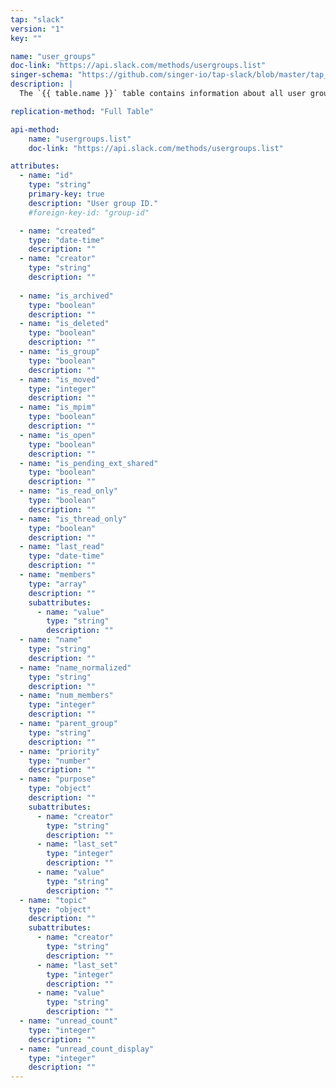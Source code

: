 ```yaml
---
tap: "slack"
version: "1"
key: ""

name: "user_groups"
doc-link: "https://api.slack.com/methods/usergroups.list"
singer-schema: "https://github.com/singer-io/tap-slack/blob/master/tap_slack/schemas/user_groups.json"
description: |
  The `{{ table.name }}` table contains information about all user groups from your {{ integration.display_name }} team.

replication-method: "Full Table"

api-method:
    name: "usergroups.list"
    doc-link: "https://api.slack.com/methods/usergroups.list"

attributes:
  - name: "id"
    type: "string"
    primary-key: true
    description: "User group ID."
    #foreign-key-id: "group-id"

  - name: "created"
    type: "date-time"
    description: ""
  - name: "creator"
    type: "string"
    description: ""
  
  - name: "is_archived"
    type: "boolean"
    description: ""
  - name: "is_deleted"
    type: "boolean"
    description: ""
  - name: "is_group"
    type: "boolean"
    description: ""
  - name: "is_moved"
    type: "integer"
    description: ""
  - name: "is_mpim"
    type: "boolean"
    description: ""
  - name: "is_open"
    type: "boolean"
    description: ""
  - name: "is_pending_ext_shared"
    type: "boolean"
    description: ""
  - name: "is_read_only"
    type: "boolean"
    description: ""
  - name: "is_thread_only"
    type: "boolean"
    description: ""
  - name: "last_read"
    type: "date-time"
    description: ""
  - name: "members"
    type: "array"
    description: ""
    subattributes:
      - name: "value"
        type: "string"
        description: ""
  - name: "name"
    type: "string"
    description: ""
  - name: "name_normalized"
    type: "string"
    description: ""
  - name: "num_members"
    type: "integer"
    description: ""
  - name: "parent_group"
    type: "string"
    description: ""
  - name: "priority"
    type: "number"
    description: ""
  - name: "purpose"
    type: "object"
    description: ""
    subattributes:
      - name: "creator"
        type: "string"
        description: ""
      - name: "last_set"
        type: "integer"
        description: ""
      - name: "value"
        type: "string"
        description: ""
  - name: "topic"
    type: "object"
    description: ""
    subattributes:
      - name: "creator"
        type: "string"
        description: ""
      - name: "last_set"
        type: "integer"
        description: ""
      - name: "value"
        type: "string"
        description: ""
  - name: "unread_count"
    type: "integer"
    description: ""
  - name: "unread_count_display"
    type: "integer"
    description: ""
---
```

